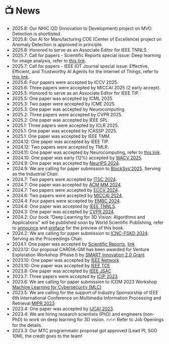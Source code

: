 # 📺 News
- 2025.8: Our NHIC I2D (Innovation to Development) project on MVO Detection is shortlisted.
- 2025.8: Our AI for Manufacturing COE (Center of Excellence) project on Anomaly Detection is approved in principle. 
- 2025.8: Honored to serve as an Associate Editor for IEEE TNNLS.
- 2025.7: Call for papers - Scientific Reports special issue: Deep learning for image analysis, refer to <a href="https://www.nature.com/collections/hdbiccagfd">this link</a>.
- 2025.7: Call for papers - IEEE IOT Journal special issue: Effective, Efficient, and Trustworthy AI Agents for the Internet of Things, refer to <a href="https://ieee-iotj.org/wp-content/uploads/2025/07/Effective_Efficient_Trustworthy_AI_Agents.pdf">this link</a>.
- 2025.6: Four papers were accepted by ICCV 2025.
- 2025.6: Three papers were accepted by MICCAI 2025 (2 early accept).
- 2025.5: Honored to serve as an Associate Editor for IEEE TIP.
- 2025.5: One paper was accepted by ICML 2025.
- 2025.3: Two paper were accepted by ICME 2025.
- 2025.3: One paper was accepted by Neurocomputing.
- 2025.2: Three papers were accepted by CVPR 2025. 
- 2025.2: One paper was accepted by IEEE SPL. 
- 2025.1: Three papers were accepted by ICLR 2025. 
- 2025.1: One paper was accepted by ICASSP 2025.
- 2025.1: One paper was accepted by IEEE TMM.
- 2024.12: One paper was accepted by IEEE TIP.
- 2024.12: Two papers were accepted by TMLR.
- 2024.11: One paper was accepted by Neurocomputing, refer to <a href="https://authors.elsevier.com/a/1k0rW3INukSKhh">this link</a>. 
- 2024.10: One paper was early (12%) accepted by <a href="https://wacv2025.thecvf.com/">WACV 2025</a>.
- 2024.9: One paper was accepted by <a href="https://nips.cc/">NeurIPS 2024</a>. 
- 2024.9: We are calling for paper submission to <a href="https://blocksys.info/2025/">BlockSys'2025</a>. Serving as the Industrial Chair. 
- 2024.7: Two papers were accepted by <a href="https://ieee-itsc.org/2024/">ITSC 2024</a>.  
- 2024.7: One paper was accepted by <a href="https://2024.acmmm.org/">ACM MM 2024</a>. 
- 2024.7: Two papers were accepted by <a href="https://eccv.ecva.net/">ECCV 2024</a>.  
- 2024.6: Two papers were accepted by <a href="https://conferences.miccai.org/2024/en/">MICCAI 2024</a>.
- 2024.4: Four papers were accepted by <a href="https://embc.embs.org/2024/">EMBC 2024</a>.
- 2024.4: One paper was accepted by  <a href="https://cis.ieee.org/publications/t-neural-networks-and-learning-systems/">IEEE TNNLS</a>.
- 2024.3: One paper was accepted by <a href="https://cvpr.thecvf.com/">CVPR 2024</a>.
- 2024.2: Our book "Deep Learning for 3D Vision: Algorithms and Applications" will be published soon by World Scientific Publishing, refer to <a href="https://www.worldscientific.com/worldscibooks/10.1142/13683#t=aboutBook">announce</a> and <a href="https://www.researchgate.net/publication/375467662_Deep_Learning_for_3D_Vision_Algorithms_and_Applications#fullTextFileContent">preface</a> for the preview of this book.   
- 2024.2: We are calling for paper submission to <a href="https://sse.sysu.edu.cn/icnc2024/index.htm">ICNC-FSKD 2024</a>. Serving as the Proceedings Chair.  
- 2024.1: One paper was accepted by <a href="https://www.nature.com/srep/">Scientific Reports</a>, <a href="https://rdcu.be/dwC0L">link</a>
- 2023.12: Our proposal CARDIA-GM has been awarded for Venture Exploration Workshop (Phase I) by <a href="https://smart.mit.edu/innovation-centre/our-program/innovation-2-0">SMART Innovation 2.0 Grant</a>
- 2023.10: One paper was accepted by <a href="https://ieeexplore.ieee.org/xpl/RecentIssue.jsp?punumber=65">IEEE Network</a> 
- 2023.10: One paper was accepted by <a href="https://ieeexplore.ieee.org/xpl/RecentIssue.jsp?punumber=30">IEEE TCE</a> 
- 2023.8: One paper was accepted by <a href="https://ieeexplore.ieee.org/xpl/RecentIssue.jsp?punumber=49">IEEE JSAC</a> 
- 2023.7: Three papers were accepted by <a href="https://2023.ieeeicip.org/">ICIP 2023</a>. 
- 2023.6: We are calling for paper submission to ICDM 2023 Workshop <a href="https://ml4cyber.github.io/23/">Machine Learning for Cybersecurity (MLC)</a>  
- 2023.5: We are calling for the support of Industry Sponsorship of IEEE 6th International Conference on Multimedia Information Processing and Retrieval <a href="http://www.ieee-mipr.org/">MIPR 2023</a>
- 2023.4: One paper was accepted by <a href="https://ijcai-23.org/">IJCAI 2023</a>. 
- 2023.4: We are hiring research scientists (PhD) and engineers (non-PhD) to work on deep learning for 3D vision. 🔥🔥🔥 Refer to Job Openings for the details. 
- 2023.3: Our MTC programmatic proposal got approved [Lead PI, SGD 10M], the credit goes to the team! 
